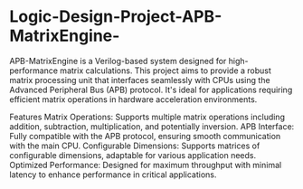 # Logic-Design-Project-APB-MatrixEngine-
APB-MatrixEngine is a Verilog-based system designed for high-performance matrix calculations. This project aims to provide a robust matrix processing unit that interfaces seamlessly with CPUs using the Advanced Peripheral Bus (APB) protocol. It's ideal for applications requiring efficient matrix operations in hardware acceleration environments.

Features
Matrix Operations: Supports multiple matrix operations including addition, subtraction, multiplication, and potentially inversion.
APB Interface: Fully compatible with the APB protocol, ensuring smooth communication with the main CPU.
Configurable Dimensions: Supports matrices of configurable dimensions, adaptable for various application needs.
Optimized Performance: Designed for maximum throughput with minimal latency to enhance performance in critical applications.
